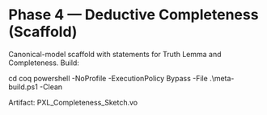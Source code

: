 # Phase 4 — Deductive Completeness (Scaffold)

Canonical-model scaffold with statements for Truth Lemma and Completeness.
Build:

  cd coq
  powershell -NoProfile -ExecutionPolicy Bypass -File .\meta-build.ps1 -Clean

Artifact: PXL_Completeness_Sketch.vo
